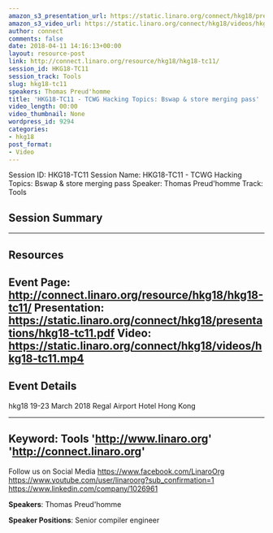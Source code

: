 ```yaml
---
amazon_s3_presentation_url: https://static.linaro.org/connect/hkg18/presentations/hkg18-tc11.pdf
amazon_s3_video_url: https://static.linaro.org/connect/hkg18/videos/hkg18-tc11.mp4
author: connect
comments: false
date: 2018-04-11 14:16:13+00:00
layout: resource-post
link: http://connect.linaro.org/resource/hkg18/hkg18-tc11/
session_id: HKG18-TC11
session_track: Tools
slug: hkg18-tc11
speakers: Thomas Preud'homme
title: 'HKG18-TC11 - TCWG Hacking Topics: Bswap & store merging pass'
video_length: 00:00
video_thumbnail: None
wordpress_id: 9294
categories:
- hkg18
post_format:
- Video
---
```


Session ID: HKG18-TC11
Session Name: HKG18-TC11 - TCWG Hacking Topics: Bswap & store merging pass
Speaker: Thomas Preud'homme
Track: Tools


## Session Summary

---------------------------------------------------
## Resources
Event Page: http://connect.linaro.org/resource/hkg18/hkg18-tc11/
Presentation: https://static.linaro.org/connect/hkg18/presentations/hkg18-tc11.pdf
Video: https://static.linaro.org/connect/hkg18/videos/hkg18-tc11.mp4
 ---------------------------------------------------
## Event Details
hkg18
19-23 March 2018 
Regal Airport Hotel Hong Kong

---------------------------------------------------
Keyword: Tools
'http://www.linaro.org'
'http://connect.linaro.org'
---------------------------------------------------
Follow us on Social Media
https://www.facebook.com/LinaroOrg
https://www.youtube.com/user/linaroorg?sub_confirmation=1
https://www.linkedin.com/company/1026961

**Speakers**: Thomas Preud'homme

**Speaker Positions**: Senior compiler engineer


